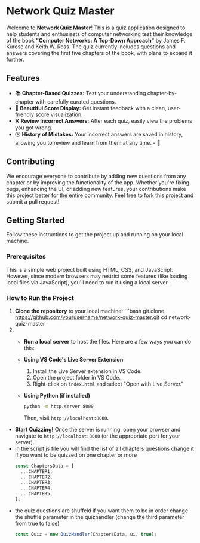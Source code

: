 # Network Quiz Master

Welcome to **Network Quiz Master**! This is a quiz application designed to help students and enthusiasts of computer networking test their knowledge of the book **"Computer Networks: A Top-Down Approach"** by James F. Kurose and Keith W. Ross. The quiz currently includes questions and answers covering the first five chapters of the book, with plans to expand it further.

## Features

- 📚 **Chapter-Based Quizzes:** Test your understanding chapter-by-chapter with carefully curated questions.
- 💯 **Beautiful Score Display:** Get instant feedback with a clean, user-friendly score visualization.
- ❌ **Review Incorrect Answers:** After each quiz, easily view the problems you got wrong.
- 🕒 **History of Mistakes:** Your incorrect answers are saved in history, allowing you to review and learn from them at any time. - 🎯

## Contributing

We encourage everyone to contribute by adding new questions from any chapter or by improving the functionality of the app. Whether you're fixing bugs, enhancing the UI, or adding new features, your contributions make this project better for the entire community. Feel free to fork this project and submit a pull request!

## Getting Started

Follow these instructions to get the project up and running on your local machine.

### Prerequisites

This is a simple web project built using HTML, CSS, and JavaScript. However, since modern browsers may restrict some features (like loading local files via JavaScript), you'll need to run it using a local server.

### How to Run the Project

1. **Clone the repository** to your local machine: ```bash git clone https://github.com/yourusername/network-quiz-master.git cd network-quiz-master
2. - **Run a local server** to host the files. Here are a few ways you can do this:

   - **Using VS Code's Live Server Extension**:

     1. Install the Live Server extension in VS Code.
     2. Open the project folder in VS Code.
     3. Right-click on `index.html` and select "Open with Live Server."

   - **Using Python (if installed)**

     ```bash
     python -m http.server 8000
     ```

     Then, visit `http://localhost:8080`.

- **Start Quizzing!** Once the server is running, open your browser and navigate to `http://localhost:8000` (or the appropriate port for your server).
- in the script.js file you will find the list of all chapters questions change it if you want to be quizzed on one chapter or more
  ```js
  const ChaptersData = [
    ...CHAPTER1,
    ...CHAPTER2,
    ...CHAPTER3,
    ...CHAPTER4,
    ...CHAPTER5,
  ];
  ```
- the quiz questions are shuffeld if you want them to be in order change the shuffle parameter in the quizhandler (change the third parameter from true to false)
  ```js
  const Quiz = new QuizHandler(ChaptersData, ui, true);
  ```
